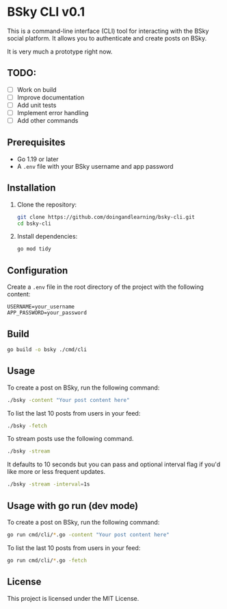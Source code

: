 # BSky CLI v0.1

This is a command-line interface (CLI) tool for interacting with the BSky social platform. It allows you to authenticate and create posts on BSky.

It is very much a prototype right now.

## TODO:

- [ ] Work on build
- [ ] Improve documentation
- [ ] Add unit tests
- [ ] Implement error handling
- [ ] Add other commands

## Prerequisites

- Go 1.19 or later
- A `.env` file with your BSky username and app password

## Installation

1. Clone the repository:

   ```sh
   git clone https://github.com/doingandlearning/bsky-cli.git
   cd bsky-cli
   ```

2. Install dependencies:
   ```sh
   go mod tidy
   ```

## Configuration

Create a `.env` file in the root directory of the project with the following content:

```
USERNAME=your_username
APP_PASSWORD=your_password
```

## Build 

```sh
go build -o bsky ./cmd/cli
```

## Usage 

To create a post on BSky, run the following command:

```sh
./bsky -content "Your post content here"
```

To list the last 10 posts from users in your feed:

```sh
./bsky -fetch
```

To stream posts use the following command.

```sh
./bsky -stream
```

It defaults to 10 seconds but you can pass and optional interval flag if you'd like more or less frequent updates.

```sh
./bsky -stream -interval=1s
```

## Usage with go run (dev mode)

To create a post on BSky, run the following command:

```sh
go run cmd/cli/*.go -content "Your post content here"
```

To list the last 10 posts from users in your feed:

```sh
go run cmd/cli/*.go -fetch
```

## License

This project is licensed under the MIT License.

